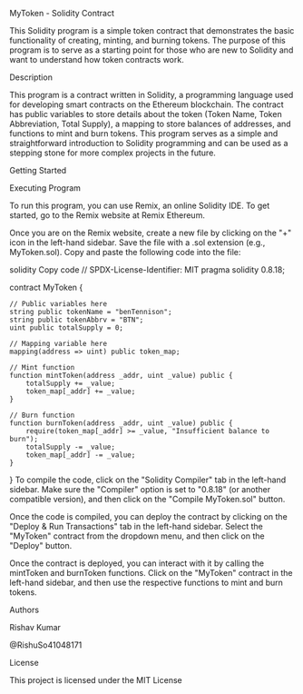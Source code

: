 MyToken - Solidity Contract

This Solidity program is a simple token contract that demonstrates the basic functionality of creating, minting, and burning tokens. The purpose of this program is to serve as a starting point for those who are new to Solidity and want to understand how token contracts work.

Description

This program is a contract written in Solidity, a programming language used for developing smart contracts on the Ethereum blockchain. The contract has public variables to store details about the token (Token Name, Token Abbreviation, Total Supply), a mapping to store balances of addresses, and functions to mint and burn tokens. This program serves as a simple and straightforward introduction to Solidity programming and can be used as a stepping stone for more complex projects in the future.

Getting Started

Executing Program

To run this program, you can use Remix, an online Solidity IDE. To get started, go to the Remix website at Remix Ethereum.

Once you are on the Remix website, create a new file by clicking on the "+" icon in the left-hand sidebar. Save the file with a .sol extension (e.g., MyToken.sol). Copy and paste the following code into the file:

solidity
Copy code
// SPDX-License-Identifier: MIT
pragma solidity 0.8.18;

contract MyToken {

    // Public variables here
    string public tokenName = "benTennison";
    string public tokenAbbrv = "BTN";
    uint public totalSupply = 0;

    // Mapping variable here
    mapping(address => uint) public token_map;

    // Mint function
    function mintToken(address _addr, uint _value) public {
        totalSupply += _value;
        token_map[_addr] += _value;
    }

    // Burn function
    function burnToken(address _addr, uint _value) public {
        require(token_map[_addr] >= _value, "Insufficient balance to burn");
        totalSupply -= _value;
        token_map[_addr] -= _value;
    }
}
To compile the code, click on the "Solidity Compiler" tab in the left-hand sidebar. Make sure the "Compiler" option is set to "0.8.18" (or another compatible version), and then click on the "Compile MyToken.sol" button.

Once the code is compiled, you can deploy the contract by clicking on the "Deploy & Run Transactions" tab in the left-hand sidebar. Select the "MyToken" contract from the dropdown menu, and then click on the "Deploy" button.

Once the contract is deployed, you can interact with it by calling the mintToken and burnToken functions. Click on the "MyToken" contract in the left-hand sidebar, and then use the respective functions to mint and burn tokens.

Authors

Rishav Kumar

@RishuSo41048171

License

This project is licensed under the MIT License
